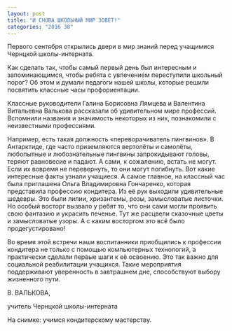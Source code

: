 ```yaml
---
layout: post
title: "И СНОВА ШКОЛЬНЫЙ МИР ЗОВЕТ!"
categories: "2016 38"
---
```


Первого сентября открылись двери в мир знаний перед учащимися Чернцкой школы-интерната.

Как сделать так, чтобы самый первый день был интересным и запоминающимся, чтобы ребята с увлечением переступили школьный порог? Об этом и думали педагоги нашей школы, которые решили посвятить классные часы профориентации.

Классные руководители Галина Борисовна Лямцева и Валентина Витальевна Валькова рассказали об удивительном мире профессий. Вспомнили названия и значимость некоторых из них, познакомили с неизвестными профессиями.

Например, есть такая должность «переворачиватель пингвинов». В Антарктиде, где часто приземляются вертолёты и самолёты, любопытные и любознательные пингвины запрокидывают головы, теряют равновесие и падают. А сами, к сожалению, встать не могут. Если их вовремя не перевернуть, то они могут погибнуть. Вот какие интересные факты узнали учащиеся. А самое главное, на классный час была приглашена Ольга Владимировна Гончаренко, которая представила профессию кондитера. Из её рук выходили удивительные шедевры. Это были лилии, хризантемы, розы, замысловатые листочки. Но особый восторг вызвало у ребят то, что они сами могли проявить свою фантазию и украсить печенье. Тут же расцвели сказочные цветы и замысловатые узоры. А с каким восторгом это всё было продегустировано!

Во время этой встречи наши воспитанники приобщились к профессии кондитера не только с помощью компьютерных технологий, а практически сделали первые шаги к её освоению. Это так важно для социальной реабилитации учащихся. Такие мероприятия поддерживают уверенность  в завтрашнем дне, способствуют выбору жизненного пути.

В. ВАЛЬКОВА,

учитель Чернцкой школы-интерната

На снимке: учимся кондитерскому мастерству.


